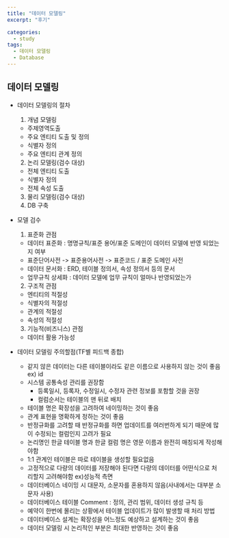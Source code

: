 ```yaml
---
title: "데이터 모델링"
excerpt: "후기"

categories:
  - study
tags:
  - 데이터 모델링
  - Database
---
```


## 데이터 모델링

- 데이터 모델링의 절차
  1. 개념 모델링 
    - 주제영역도출
    - 주요 엔티티 도출 및 정의
    - 식별자 정의
    - 주요 엔티티 관계 정의
  2. 논리 모델링(검수 대상)
    - 전체 엔티티 도출
    - 식별자 정의
    - 전체 속성 도출
  3. 물리 모델링(검수 대상)
  4. DB 구축


- 모델 검수
  1. 표준화 관점
    - 데이터 표준화 : 명명규칙/표준 용어/표준 도메인이 데이터 모델에 반영 되었는지 여부
    - 표준단어사전 -> 표준용어사전 -> 표준코드 / 표준 도메인 사전
    - 데이터 문서화 : ERD, 테이블 정의서, 속성 정의서 등의 문서
    - 업무규칙 상세화 : 데이터 모델에 업무 규칙이 얼마나 반영되었는가
  
  2. 구조적 관점
    - 엔티티의 적절성
    - 식별자의 적절성
    - 관계의 적절성
    - 속성의 적절성

  3. 기능적(비즈니스) 관점
    - 데이터 활용 가능성

- 데이터 모델링 주의할점(TF별 피드백 종합)
  - 같지 않은 데이터는 다른 테이블이라도 같은 이름으로 사용하지 않는 것이 좋음 ex) id
  - 시스템 공통속성 관리를 권장함
    - 등록일시, 등록자, 수정일시, 수정자 관련 정보를 포함할 것을 권장
    - 컬럼순서는 테이블의 맨 뒤로 배치
  - 테이블 명은 확장성을 고려하여 네이밍하는 것이 좋음
  - 관계 표현을 명확하게 정하는 것이 좋음
  - 반정규화를 고려할 때 반정규화를 하면 업데이트를 여러번하게 되기 때문에 많이 수정되는 컬럼인지 고려가 필요
  - 논리명인 한글 테이블 명과 한글 컬럼 명은 영문 이름과 완전히 매칭되게 작성해야함
  - 1:1 관계인 테이블은 따로 테이블을 생성할 필요없음
  - 고정적으로 다량의 데이터를 저장해야 된다면 다량의 데이터를 어떤식으로 처리할지 고려해야함 ex)성능적 측면
  - 데이터베이스 네이밍 시 대문자, 소문자를 혼용하지 않음(사내에서는 대부분 소문자 사용)
  - 데이터베이스 테이블 Comment : 정의, 관리 범위, 데이터 생성 규칙 등
  - 예약이 한번에 몰리는 상황에서 테이블 업데이트가 많이 발생할 때 처리 방법
  - 데이터베이스 설계는 확장성을 어느정도 예상하고 설계하는 것이 좋음
  - 데이터 모델링 시 논리적인 부분은 최대한 반영하는 것이 좋음
